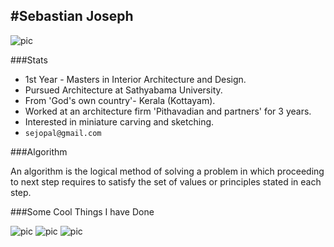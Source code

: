#Sebastian Joseph
----
![pic](https://fbcdn-sphotos-b-a.akamaihd.net/hphotos-ak-xfa1/t31.0-8/s720x720/266956_10150263519762118_4024591_o.jpg)

###Stats

* 1st Year - Masters in Interior Architecture and Design.
* Pursued Architecture at Sathyabama University.
* From 'God's own country'- Kerala (Kottayam).
* Worked at an architecture firm 'Pithavadian and partners' for 3 years.
* Interested in miniature carving and sketching.
* ```sejopal@gmail.com```

###Algorithm

An algorithm is the logical method of solving a problem in which proceeding to next step requires to satisfy the set of values or principles stated in each step.



###Some Cool Things I have Done

![pic](https://fbcdn-sphotos-c-a.akamaihd.net/hphotos-ak-xpa1/v/t1.0-9/10556476_10152554877697118_9069488407701557981_n.jpg?oh=c29770b5c3c011f1de66343629e79311&oe=544FACCC&__gda__=1412771546_8fe72b64b506b7f1b23e0c582d893fdd)
![pic](https://fbcdn-sphotos-h-a.akamaihd.net/hphotos-ak-xpf1/t1.0-9/10525850_10152554877652118_5401898730950256621_n.jpg)
![pic](https://fbcdn-sphotos-a-a.akamaihd.net/hphotos-ak-xpa1/t1.0-9/10537388_10152554878022118_1496613281848476660_n.jpg)
